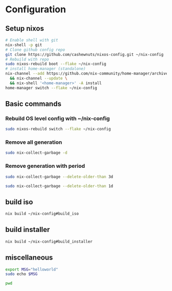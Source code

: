 # Configuration

## Setup nixos

```bash
# Enable shell with git
nix-shell -p git
# Clone github config repo
git clone https://github.com/cashewnuts/nixos-config.git ~/nix-config
# Rebuild with repo
sudo nixos-rebuild boot --flake ~/nix-config
# install home-manager (standalone)
nix-channel --add https://github.com/nix-community/home-manager/archive/release-25.05.tar.gz home-manager \
  && nix-channel --update \
  && nix-shell '<home-manager>' -A install
home-manager switch --flake ~/nix-config
```

## Basic commands

### Rebuild OS level config with ~/nix-config

```bash { "name": "update" }
sudo nixos-rebuild switch --flake ~/nix-config
```

### Remove all generation

```bash { "name": "remove-all-generations" }
sudo nix-collect-garbage -d
```

### Remove generation with period

```bash { "name": "remove-3days-generations" }
sudo nix-collect-garbage --delete-older-than 3d
```

```bash { "name": "remove-1days-generations" }
sudo nix-collect-garbage --delete-older-than 1d
```

## build iso

```bash { "name": "build_iso" }
nix build ~/nix-config#build_iso
```

## build installer

```bash { "name": "build_installer" }
nix build ~/nix-config#build_installer
```

## miscellaneous

```bash { "name": "echo" }
export MSG="helloworld"
sudo echo $MSG
```

```bash { "cwd": "..", "name": "cwd" }
pwd
```
